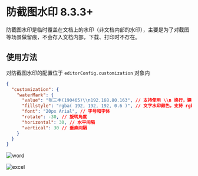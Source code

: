 # 防截图水印 <span class="ant-tag">8.3.3+</span>

防截图水印是临时覆盖在文档上的水印（非文档内部的水印），主要是为了对截图等场景做留痕，不会存入文档内部，下载、打印时不存在。

<FeedsAds />

## 使用方法

对防截图水印的配置位于 `editorConfig.customization` 对象内

```json
{
  "customization": {
    "waterMark": {
      "value": "张三丰(190465)\\n192.168.80.163", // 支持使用 \\n 换行，建议不超过2行
      "fillstyle": "rgba( 192, 192, 192, 0.6 )", // 文字水印颜色，支持 rgba 和 hax 颜色（如：#ff0000）
      "font": "20px Arial", // 字号和字体
      "rotate": -30, // 旋转角度
      "horizontal": 30, // 水平间隔
      "vertical": 30 // 垂直间隔
    }
  }
}
```

![word](/images/watermark1.png)

![excel](/images/watermark2.png)
